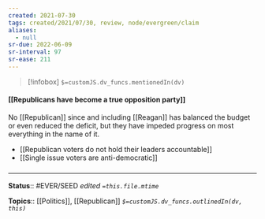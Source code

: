 ```yaml
---
created: 2021-07-30
tags: created/2021/07/30, review, node/evergreen/claim
aliases:
  - null
sr-due: 2022-06-09
sr-interval: 97
sr-ease: 211
---
```

> [!infobox]
`$=customJS.dv_funcs.mentionedIn(dv)`

#### [[Republicans have become a true opposition party]] 

No [[Republican]] since and including [[Reagan]] has balanced the budget or even reduced the deficit, but they have impeded progress on most everything in the name of it. 

- [[Republican voters do not hold their leaders accountable]]
- [[Single issue voters are anti-democratic]]

### <hr class="footnote"/>

**Status**:: #EVER/SEED 
*edited `=this.file.mtime`*

**Topics**:: [[Politics]], [[Republican]]
*`$=customJS.dv_funcs.outlinedIn(dv, this)`*

